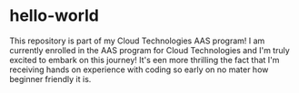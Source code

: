 # hello-world
This repository is part of my Cloud Technologies AAS program!
I am currently enrolled in the AAS program for Cloud Technologies and I'm truly excited to embark on this journey! It's een more thrilling the fact that I'm receiving hands on experience with coding so early on no mater how beginner friendly it is.
